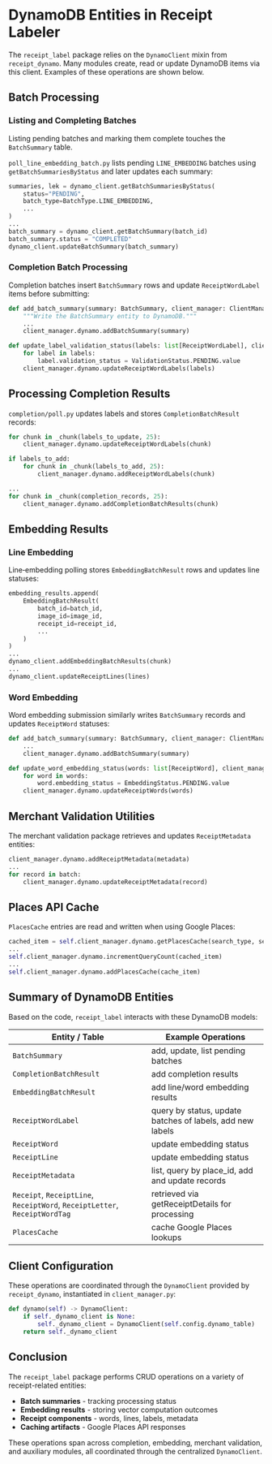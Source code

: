 # DynamoDB Entities in Receipt Labeler

The `receipt_label` package relies on the `DynamoClient` mixin from `receipt_dynamo`. Many modules create, read or update DynamoDB items via this client. Examples of these operations are shown below.

## Batch Processing

### Listing and Completing Batches

Listing pending batches and marking them complete touches the `BatchSummary` table.

`poll_line_embedding_batch.py` lists pending `LINE_EMBEDDING` batches using `getBatchSummariesByStatus` and later updates each summary:

```python
summaries, lek = dynamo_client.getBatchSummariesByStatus(
    status="PENDING",
    batch_type=BatchType.LINE_EMBEDDING,
    ...
)
...
batch_summary = dynamo_client.getBatchSummary(batch_id)
batch_summary.status = "COMPLETED"
dynamo_client.updateBatchSummary(batch_summary)
```

### Completion Batch Processing

Completion batches insert `BatchSummary` rows and update `ReceiptWordLabel` items before submitting:

```python
def add_batch_summary(summary: BatchSummary, client_manager: ClientManager = None) -> None:
    """Write the BatchSummary entity to DynamoDB."""
    ...
    client_manager.dynamo.addBatchSummary(summary)

def update_label_validation_status(labels: list[ReceiptWordLabel], client_manager: ClientManager = None) -> None:
    for label in labels:
        label.validation_status = ValidationStatus.PENDING.value
    client_manager.dynamo.updateReceiptWordLabels(labels)
```

## Processing Completion Results

`completion/poll.py` updates labels and stores `CompletionBatchResult` records:

```python
for chunk in _chunk(labels_to_update, 25):
    client_manager.dynamo.updateReceiptWordLabels(chunk)

if labels_to_add:
    for chunk in _chunk(labels_to_add, 25):
        client_manager.dynamo.addReceiptWordLabels(chunk)

...
for chunk in _chunk(completion_records, 25):
    client_manager.dynamo.addCompletionBatchResults(chunk)
```

## Embedding Results

### Line Embedding

Line‑embedding polling stores `EmbeddingBatchResult` rows and updates line statuses:

```python
embedding_results.append(
    EmbeddingBatchResult(
        batch_id=batch_id,
        image_id=image_id,
        receipt_id=receipt_id,
        ...
    )
)
...
dynamo_client.addEmbeddingBatchResults(chunk)
...
dynamo_client.updateReceiptLines(lines)
```

### Word Embedding

Word embedding submission similarly writes `BatchSummary` records and updates `ReceiptWord` statuses:

```python
def add_batch_summary(summary: BatchSummary, client_manager: ClientManager = None) -> None:
    ...
    client_manager.dynamo.addBatchSummary(summary)

def update_word_embedding_status(words: list[ReceiptWord], client_manager: ClientManager = None) -> None:
    for word in words:
        word.embedding_status = EmbeddingStatus.PENDING.value
    client_manager.dynamo.updateReceiptWords(words)
```

## Merchant Validation Utilities

The merchant validation package retrieves and updates `ReceiptMetadata` entities:

```python
client_manager.dynamo.addReceiptMetadata(metadata)
...
for record in batch:
    client_manager.dynamo.updateReceiptMetadata(record)
```

## Places API Cache

`PlacesCache` entries are read and written when using Google Places:

```python
cached_item = self.client_manager.dynamo.getPlacesCache(search_type, search_value)
...
self.client_manager.dynamo.incrementQueryCount(cached_item)
...
self.client_manager.dynamo.addPlacesCache(cache_item)
```

## Summary of DynamoDB Entities

Based on the code, `receipt_label` interacts with these DynamoDB models:

| Entity / Table                                                             | Example Operations                                        |
| -------------------------------------------------------------------------- | --------------------------------------------------------- |
| `BatchSummary`                                                             | add, update, list pending batches                         |
| `CompletionBatchResult`                                                    | add completion results                                    |
| `EmbeddingBatchResult`                                                     | add line/word embedding results                           |
| `ReceiptWordLabel`                                                         | query by status, update batches of labels, add new labels |
| `ReceiptWord`                                                              | update embedding status                                   |
| `ReceiptLine`                                                              | update embedding status                                   |
| `ReceiptMetadata`                                                          | list, query by place_id, add and update records           |
| `Receipt`, `ReceiptLine`, `ReceiptWord`, `ReceiptLetter`, `ReceiptWordTag` | retrieved via getReceiptDetails for processing            |
| `PlacesCache`                                                              | cache Google Places lookups                               |

## Client Configuration

These operations are coordinated through the `DynamoClient` provided by `receipt_dynamo`, instantiated in `client_manager.py`:

```python
def dynamo(self) -> DynamoClient:
    if self._dynamo_client is None:
        self._dynamo_client = DynamoClient(self.config.dynamo_table)
    return self._dynamo_client
```

## Conclusion

The `receipt_label` package performs CRUD operations on a variety of receipt-related entities:

- **Batch summaries** - tracking processing status
- **Embedding results** - storing vector computation outcomes
- **Receipt components** - words, lines, labels, metadata
- **Caching artifacts** - Google Places API responses

These operations span across completion, embedding, merchant validation, and auxiliary modules, all coordinated through the centralized `DynamoClient`.
